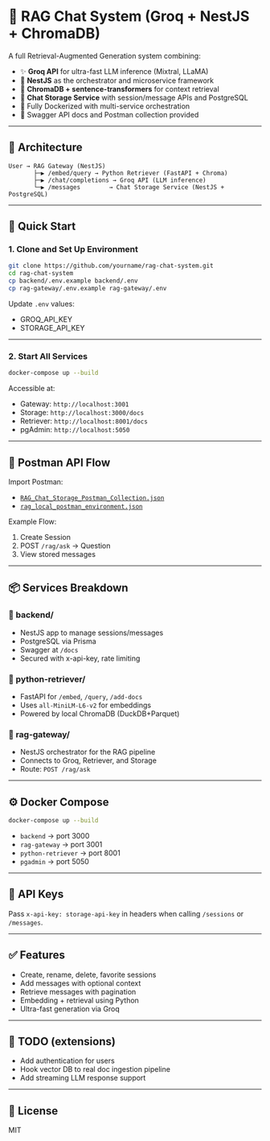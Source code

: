 # 🧠 RAG Chat System (Groq + NestJS + ChromaDB)

A full Retrieval-Augmented Generation system combining:

- ✨ **Groq API** for ultra-fast LLM inference (Mixtral, LLaMA)
- 🧱 **NestJS** as the orchestrator and microservice framework
- 🧠 **ChromaDB + sentence-transformers** for context retrieval
- 💬 **Chat Storage Service** with session/message APIs and PostgreSQL
- 🐳 Fully Dockerized with multi-service orchestration
- 📘 Swagger API docs and Postman collection provided

---

## 📐 Architecture

```
User → RAG Gateway (NestJS)
       ├─▶ /embed/query → Python Retriever (FastAPI + Chroma)
       ├─▶ /chat/completions → Groq API (LLM inference)
       └─▶ /messages        → Chat Storage Service (NestJS + PostgreSQL)
```

---

## 🚀 Quick Start

### 1. Clone and Set Up Environment

```bash
git clone https://github.com/yourname/rag-chat-system.git
cd rag-chat-system
cp backend/.env.example backend/.env
cp rag-gateway/.env.example rag-gateway/.env
```

Update `.env` values:
- GROQ_API_KEY
- STORAGE_API_KEY

---

### 2. Start All Services

```bash
docker-compose up --build
```

Accessible at:
- Gateway: `http://localhost:3001`
- Storage: `http://localhost:3000/docs`
- Retriever: `http://localhost:8001/docs`
- pgAdmin: `http://localhost:5050`

---

## 🧪 Postman API Flow

Import Postman:
- [`RAG_Chat_Storage_Postman_Collection.json`](./RAG_Chat_Storage_Postman_Collection.json)
- [`rag_local_postman_environment.json`](./rag_local_postman_environment.json)

Example Flow:
1. Create Session
2. POST `/rag/ask` → Question
3. View stored messages

---

## 📦 Services Breakdown

### 🔹 backend/
- NestJS app to manage sessions/messages
- PostgreSQL via Prisma
- Swagger at `/docs`
- Secured with x-api-key, rate limiting

### 🔹 python-retriever/
- FastAPI for `/embed`, `/query`, `/add-docs`
- Uses `all-MiniLM-L6-v2` for embeddings
- Powered by local ChromaDB (DuckDB+Parquet)

### 🔹 rag-gateway/
- NestJS orchestrator for the RAG pipeline
- Connects to Groq, Retriever, and Storage
- Route: `POST /rag/ask`

---

## ⚙️ Docker Compose

```bash
docker-compose up --build
```

- `backend` → port 3000
- `rag-gateway` → port 3001
- `python-retriever` → port 8001
- `pgadmin` → port 5050

---

## 📘 API Keys

Pass `x-api-key: storage-api-key` in headers when calling `/sessions` or `/messages`.

---

## ✅ Features

- Create, rename, delete, favorite sessions
- Add messages with optional context
- Retrieve messages with pagination
- Embedding + retrieval using Python
- Ultra-fast generation via Groq

---

## 🧪 TODO (extensions)

- Add authentication for users
- Hook vector DB to real doc ingestion pipeline
- Add streaming LLM response support

---

## 📄 License

MIT